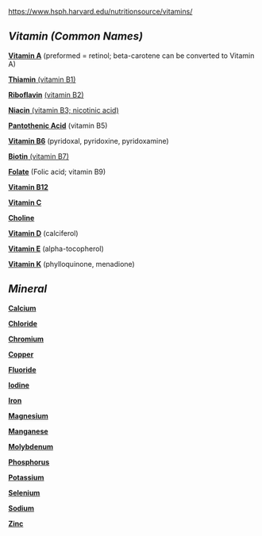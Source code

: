 https://www.hsph.harvard.edu/nutritionsource/vitamins/

## **_Vitamin (Common Names)_**

[**Vitamin A**](https://www.hsph.harvard.edu/nutritionsource/vitamins/vitamin-a/) (preformed = retinol; beta-carotene can be converted to Vitamin A)

[**Thiamin** (vitamin B1)](https://www.hsph.harvard.edu/nutritionsource/vitamin-b1/)

**[Riboflavin](https://www.hsph.harvard.edu/nutritionsource/riboflavin-vitamin-b2/)** [(vitamin B2)](https://www.hsph.harvard.edu/nutritionsource/riboflavin-vitamin-b2/)

[**Niacin** (vitamin B3; nicotinic acid)](https://www.hsph.harvard.edu/nutritionsource/niacin-vitamin-b3/)

[**Pantothenic Acid**](https://www.hsph.harvard.edu/nutritionsource/pantothenic-acid-vitamin-b5/) (vitamin B5)

[**Vitamin B6**](https://www.hsph.harvard.edu/nutritionsource/vitamin-b6/) (pyridoxal, pyridoxine, pyridoxamine)

[**Biotin** (vitamin B7)](https://www.hsph.harvard.edu/nutritionsource/biotin-vitamin-b7/)

[**Folate**](https://www.hsph.harvard.edu/nutritionsource/folic-acid/) (Folic acid; vitamin B9)

[**Vitamin B12**](https://www.hsph.harvard.edu/nutritionsource/vitamin-b12/)

[**Vitamin C**](https://www.hsph.harvard.edu/nutritionsource/vitamins/vitamin-c/)

**[Choline](https://www.hsph.harvard.edu/nutritionsource/choline/)**

[**Vitamin D**](https://www.hsph.harvard.edu/nutritionsource/vitamins/vitamin-d/) (calciferol)

[**Vitamin E**](https://www.hsph.harvard.edu/nutritionsource/vitamins/vitamin-e/) (alpha-tocopherol)

[**Vitamin K**](https://www.hsph.harvard.edu/nutritionsource/vitamin-k/) (phylloquinone, menadione)

## **_Mineral_**

[**Calcium**](https://www.hsph.harvard.edu/nutritionsource/calcium/)

**[**Chloride**](https://www.hsph.harvard.edu/nutritionsource/chloride/)**

[**Chromium**](https://www.hsph.harvard.edu/nutritionsource/chromium/)

[**Copper**](https://www.hsph.harvard.edu/nutritionsource/copper/)

[**Fluoride**](https://www.hsph.harvard.edu/nutritionsource/fluoride/)

[**Iodine**](https://www.hsph.harvard.edu/nutritionsource/iodine/)

[**Iron**](https://www.hsph.harvard.edu/nutritionsource/iron/)

[**Magnesium**](https://www.hsph.harvard.edu/nutritionsource/magnesium/)

**[Manganese](https://www.hsph.harvard.edu/nutritionsource/manganese/)**

**[Molybdenum](https://www.hsph.harvard.edu/nutritionsource/molybdenum/)**

**[Phosphorus](https://www.hsph.harvard.edu/nutritionsource/phosphorus/)**

[**Potassium**](https://www.hsph.harvard.edu/nutritionsource/potassium/)

[**Selenium**](https://www.hsph.harvard.edu/nutritionsource/selenium/)

[**Sodium**](https://www.hsph.harvard.edu/nutritionsource/salt-and-sodium/)

[**Zinc**](https://www.hsph.harvard.edu/nutritionsource/zinc/)

